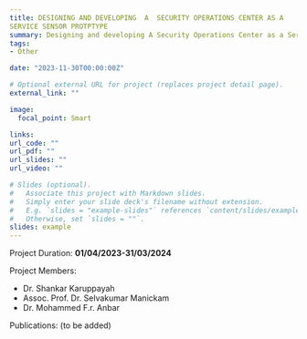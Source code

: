 ```yaml
---
title: DESIGNING AND DEVELOPING  A	SECURITY OPERATIONS	CENTER AS A			
SERVICE	SENSOR PROTPTYPE			
summary: Designing and developing A Security Operations Center as a Service sensor prototype
tags:
- Other

date: "2023-11-30T00:00:00Z"

# Optional external URL for project (replaces project detail page).
external_link: ""

image:
  focal_point: Smart

links:
url_code: ""
url_pdf: ""
url_slides: ""
url_video: ""

# Slides (optional).
#   Associate this project with Markdown slides.
#   Simply enter your slide deck's filename without extension.
#   E.g. `slides = "example-slides"` references `content/slides/example-slides.md`.
#   Otherwise, set `slides = ""`.
slides: example
---
```


Project Duration: **01/04/2023-31/03/2024**
 
Project Members:
- Dr. Shankar Karuppayah
- Assoc. Prof. Dr. Selvakumar Manickam
- Dr. Mohammed F.r. Anbar

Publications:
(to be added)